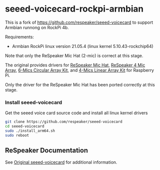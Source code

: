 # seeed-voicecard-rockpi-armbian

This is a fork of https://github.com/respeaker/seeed-voicecard to support Armbian runnong on RockPi 4b.

Requirements:
- Armbian RockPi linux version 21.05.4 (linux kernel 5.10.43-rockchip64)

Note that only the ReSpeaker Mic Hat (2-mic) is correct at this stage.

The original provides drivers for [ReSpeaker Mic Hat](https://www.seeedstudio.com/ReSpeaker-2-Mics-Pi-HAT-p-2874.html), [ReSpeaker 4 Mic Array](https://www.seeedstudio.com/ReSpeaker-4-Mic-Array-for-Raspberry-Pi-p-2941.html), [6-Mics Circular Array Kit](), and [4-Mics Linear Array Kit]() for Raspberry Pi.

Only the driver for the ReSpeaker Mic Hat has been ported correctly at this stage.

### Install seeed-voicecard
Get the seeed voice card source code and install all linux kernel drivers
```bash
git clone https://github.com/respeaker/seeed-voicecard
cd seeed-voicecard
sudo ./install_arm64.sh
sudo reboot
```

## ReSpeaker Documentation

See [Original seeed-voicecard](https://github.com/respeaker/seeed-voicecard) for additional information.
